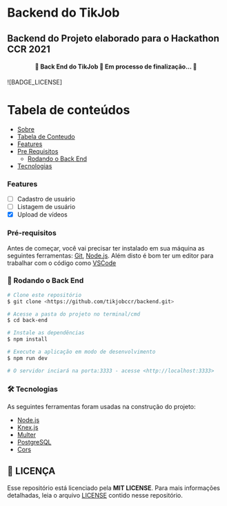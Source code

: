 # Backend do TikJob

## Backend do Projeto elaborado para o Hackathon CCR 2021

<h4 align="center"> 
	🚧  Back End do TikJob 🚀 Em processo de finalização...  🚧
</h4>

![BADGE_LICENSE]

Tabela de conteúdos
=================
<!--ts-->
   * [Sobre](#Sobre)
   * [Tabela de Conteudo](#tabela-de-conteudo)
   * [Features](#instalacao)
   * [Pre Requisitos](#pre-requisitos)
      * [Rodando o Back End](#rodando-o-back-end)
   * [Tecnologias](#tecnologias)
<!--te-->

### Features

- [ ] Cadastro de usuário
- [ ] Listagem de usuário
- [x] Upload de vídeos

### Pré-requisitos

Antes de começar, você vai precisar ter instalado em sua máquina as seguintes ferramentas:
[Git](https://git-scm.com), [Node.js](https://nodejs.org/en/). 
Além disto é bom ter um editor para trabalhar com o código como [VSCode](https://code.visualstudio.com/)

### 🎲 Rodando o Back End

```bash
# Clone este repositório
$ git clone <https://github.com/tikjobccr/backend.git>

# Acesse a pasta do projeto no terminal/cmd
$ cd back-end

# Instale as dependências
$ npm install

# Execute a aplicação em modo de desenvolvimento
$ npm run dev

# O servidor inciará na porta:3333 - acesse <http://localhost:3333>
```

### 🛠 Tecnologias

As seguintes ferramentas foram usadas na construção do projeto:

- [Node.js](https://nodejs.org/en/)
- [Knex.js](https://knexjs.org/)
- [Multer](https://github.com/expressjs/multer)
- [PostgreSQL](https://www.postgresql.org/)
- [Cors](https://www.npmjs.com/package/cors)

## **:page_with_curl: LICENÇA**

Esse repositório está licenciado pela **MIT LICENSE**. Para mais informações detalhadas, leia o arquivo [LICENSE](./LICENSE) contido nesse repositório. 
